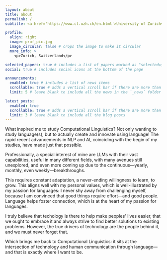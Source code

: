 ```yaml
---
layout: about
title: about
permalink: /
subtitle: <a href='https://www.cl.uzh.ch/en.html'>University of Zurich</a>

profile:
  align: right
  image: prof_pic.jpg
  image_circular: false # crops the image to make it circular
  more_info: >
    <p>Zurich, Switzerland</p>

selected_papers: true # includes a list of papers marked as "selected={true}"
social: true # includes social icons at the bottom of the page

announcements:
  enabled: true # includes a list of news items
  scrollable: true # adds a vertical scroll bar if there are more than 3 news items
  limit: 5 # leave blank to include all the news in the `_news` folder

latest_posts:
  enabled: true
  scrollable: true # adds a vertical scroll bar if there are more than 3 new posts items
  limit: 3 # leave blank to include all the blog posts
---
```


What inspired me to study Computational Linguistics? Not only wanting to study language(s), but to actually create and innovate using language! The rapid recent advancements in NLP and AI, coinciding with the begin of my studies, have made just that possible.

Professionally, a special interest of mine are LLMs with their vast capabilities, useful in many different fields, with many avenues still unexplored, and even more coming up due to the continuous—yearly, monthly, even weekly—breakthroughs.

This requires constant adaptation, a never-ending willingness to learn, to grow. This aligns well with my personal values, which is well-illustrated by my passion for languages: I never shy away from challenging myself, because I am convinced that good things require effort—and good people. Language helps foster connection, which is at the heart of my passion for languages.

I truly believe that techology is there to help make peoples' lives easier, that we ought to embrace it and always strive to find better solutions to existing problems. However, the true drivers of technology are the people behind it, and we must never forget that. 

Which brings me back to Computational Linguistics: it sits at the intersection of technology and human communication through language—and that is exactly where I want to be.
